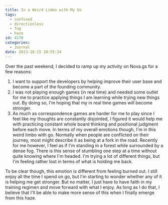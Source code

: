```yaml
---
title: In a Weird Limbo with My Go
tags:
  - confused
  - directionless
  - fog
  - haze
id: 4170
categories:
  - Journal
date: 2013-10-15 20:55:24
---
```


Over the past weekend, I decided to ramp up my activity on Nova.gs for a few reasons:

1.  I want to support the developers by helping improve their user base and become a part of the founding community.
2.  I was not playing enough games (in real time) and needed some outlet for me to practice applying things I am learning while trying new things out. By doing so, I'm hoping that my in real time games will become stronger.
3.  As much as correspondence games are harder for me to play since I feel like my thoughts are constantly disjointed, I figured it would help me with practicing constant whole board thinking and positional judgment before each move.
In terms of my overall emotions though, I'm in this weird limbo with go. Normally when people are conflicted on their journey, most might describe it as being at a fork in the road. Recently for me however, I feel as if I'm standing in a forest while surrounded by a dense fog. There is this sense of stumbling one step at a time without quite knowing where I'm headed. I'm trying a lot of different things, but I'm feeling rather lost in terms of what is holding me back.

To be clear though, this emotion is different from feeling burned out. I still enjoy all the time I spend on go, but I'm starting to wonder whether any of it is helping me get stronger. But no matter, I just have to have faith in my training regimen and move forward with what I enjoy. As long as I do that, I believe that I'll be able to make more sense of this when I finally emerge from this haze.